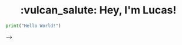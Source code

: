 <h1 align="center"> :vulcan_salute: Hey, I'm Lucas! </h1>

```python
print("Hello World!")
```

<!--
**Lucas-PG/Lucas-PG** is a ✨ _special_ ✨ repository because its `README.md` (this file) appears on your GitHub profile.

Here are some ideas to get you started:

- 🔭 I’m currently working on ...
- 🌱 I’m currently learning ...
- 👯 I’m looking to collaborate on ...
- 🤔 I’m looking for help with ...
- 💬 Ask me about ...
- 📫 How to reach me: ...
- 😄 Pronouns: ...
- ⚡ Fun fact: ...
-->
<!-- <h1 align="center">👋 maxhu08</h1> -->
<!---->
<!-- ```javascript -->
<!-- console.log("hello world"); -->
<!-- ``` -->
<!---->
<!-- <div align="center"> -->
<!---->
<!-- [![Top Langs](https://github-readme-stats.vercel.app/api/top-langs/?username=maxhu08&layout=compact&bg_color=00000000&border_color=00000000&text_color=fff)](https://github.com/anuraghazra/github-readme-stats) -->
<!---->
<!-- </div> -->
<!---->
<!-- <div align="center"> -->
<!--   <a href="https://www.youtube.com/@maxhudotdev"><img src="./assets/youtube-badge.svg"/></a> -->
<!--   <a href="https://odysee.com/@maxhudotdev:c"><img src="./assets/odysee-badge.svg"/></a> -->
<!--   <a href="https://maxhu.dev/"><img src="./assets/website-badge.svg"/></a> -->
<!--   <a href="https://blog.maxhu.dev/"><img src="./assets/blog-badge.svg"/></a> -->
<!--   <a href="https://github.com/antonkomarev/github-profile-views-counter"><img src="https://komarev.com/ghpvc/?username=maxhu08&color=grey&style=for-the-badge"></a> -->
<!-- </div> -->
<!---->
<!-- <br /> -->
<!-- <div align="center"> -->
<!---->
<!-- 📫 Contact me at <a href="mailto:hello@maxhu.dev">hello@maxhu.dev</a> | ⚙ You can find all my configs <a href="https://github.com/maxhu08/maxhu08/blob/main/CONFIGS.md">here</a> -->
<!---->
<!-- </div> -->
<!---->
<!-- <!--- -->
<!-- maxhu08/maxhu08 is a ✨ special ✨ repository because its `README.md` (this file) appears on your GitHub profile. -->
<!-- You can click the Preview link to take a look at your changes. -->
<!-- ---> -->
